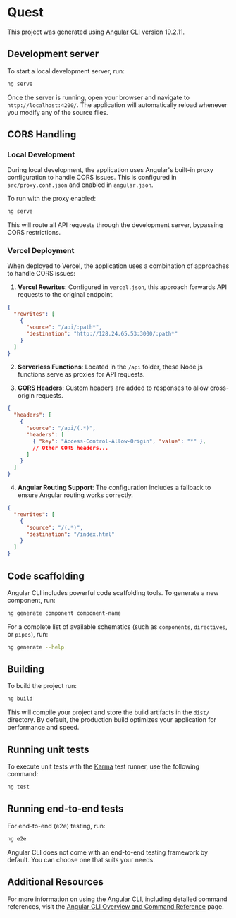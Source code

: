 # Quest

This project was generated using [Angular CLI](https://github.com/angular/angular-cli) version 19.2.11.

## Development server

To start a local development server, run:

```bash
ng serve
```

Once the server is running, open your browser and navigate to `http://localhost:4200/`. The application will automatically reload whenever you modify any of the source files.

## CORS Handling

### Local Development

During local development, the application uses Angular's built-in proxy configuration to handle CORS issues. This is configured in `src/proxy.conf.json` and enabled in `angular.json`.

To run with the proxy enabled:

```bash
ng serve
```

This will route all API requests through the development server, bypassing CORS restrictions.

### Vercel Deployment

When deployed to Vercel, the application uses a combination of approaches to handle CORS issues:

1. **Vercel Rewrites**: Configured in `vercel.json`, this approach forwards API requests to the original endpoint.

```json
{
  "rewrites": [
    {
      "source": "/api/:path*",
      "destination": "http://128.24.65.53:3000/:path*"
    }
  ]
}
```

2. **Serverless Functions**: Located in the `/api` folder, these Node.js functions serve as proxies for API requests.

3. **CORS Headers**: Custom headers are added to responses to allow cross-origin requests.

```json
{
  "headers": [
    {
      "source": "/api/(.*)",
      "headers": [
        { "key": "Access-Control-Allow-Origin", "value": "*" },
        // Other CORS headers...
      ]
    }
  ]
}
```

4. **Angular Routing Support**: The configuration includes a fallback to ensure Angular routing works correctly.

```json
{
  "rewrites": [
    {
      "source": "/(.*)",
      "destination": "/index.html"
    }
  ]
}
```

## Code scaffolding

Angular CLI includes powerful code scaffolding tools. To generate a new component, run:

```bash
ng generate component component-name
```

For a complete list of available schematics (such as `components`, `directives`, or `pipes`), run:

```bash
ng generate --help
```

## Building

To build the project run:

```bash
ng build
```

This will compile your project and store the build artifacts in the `dist/` directory. By default, the production build optimizes your application for performance and speed.

## Running unit tests

To execute unit tests with the [Karma](https://karma-runner.github.io) test runner, use the following command:

```bash
ng test
```

## Running end-to-end tests

For end-to-end (e2e) testing, run:

```bash
ng e2e
```

Angular CLI does not come with an end-to-end testing framework by default. You can choose one that suits your needs.

## Additional Resources

For more information on using the Angular CLI, including detailed command references, visit the [Angular CLI Overview and Command Reference](https://angular.dev/tools/cli) page.
